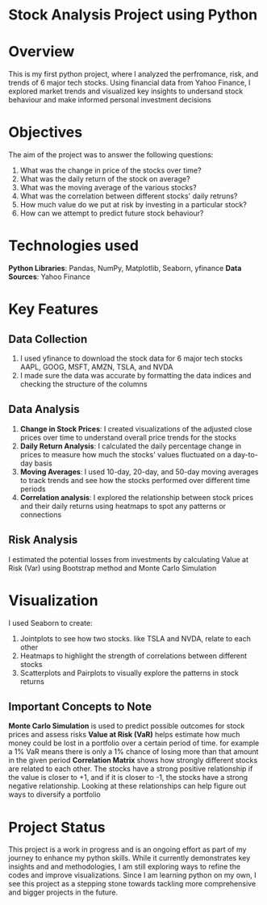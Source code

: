 # Stock Analysis Project using Python
# Overview
This is my first python project, where I analyzed the perfromance, risk, and trends of 6 major tech stocks. Using financial data from Yahoo Finance, I explored market trends and visualized key insights to undersand stock behaviour and make informed personal investment decisions
# Objectives
The aim of the project was to answer the following questions:
1) What was the change in price of the stocks over time?
2) What was the daily return of the stock on average?
3) What was the moving average of the various stocks?
4) What was the correlation between different stocks' daily retruns?
5) How much value do we put at risk by investing in a particular stock?
6) How can we attempt to predict future stock behaviour?

# Technologies used
  **Python Libraries**: Pandas, NumPy, Matplotlib, Seaborn, yfinance
  **Data Sources**: Yahoo Finance

# Key Features
## Data Collection
1) I used yfinance to download the stock data for 6 major tech stocks AAPL, GOOG, MSFT, AMZN, TSLA, and NVDA
2) I made sure the data was accurate by formatting the data indices and checking the structure of the columns

## Data Analysis
1) **Change in Stock Prices**: I created visualizations of the adjusted close prices over time to understand overall price trends for the stocks
2) **Daily Return Analysis**: I calculated the daily percentage change in prices to measure how much the stocks' values fluctuated on a day-to-day basis
3) **Moving Averages**: I used 10-day, 20-day, and 50-day moving averages to track trends and see how the stocks performed over different time periods
4) **Correlation analysis**: I explored the relationship between stock prices and their daily returns using heatmaps to spot any patterns or connections

## Risk Analysis
I estimated the potential losses from investments by calculating Value at Risk (Var) using Bootstrap method and Monte Carlo Simulation

# Visualization
I used Seaborn to create:
  1) Jointplots to see how two stocks. like TSLA and NVDA, relate to each other
  2) Heatmaps to highlight the strength of correlations between different stocks
  3) Scatterplots and Pairplots to visually explore the patterns in stock returns

## Important Concepts to Note
**Monte Carlo Simulation** is used to predict possible outcomes for stock prices and assess risks
**Value at Risk (VaR)** helps estimate how much money could be lost in a portfolio over a certain period of time. for example a 1% VaR means there is only a 1% chance of losing more than that amount in the given period
**Correlation Matrix** shows how strongly different stocks are related to each other. The stocks have a strong positive relationship if the value is closer to +1, and if it is closer to -1, the stocks have a strong negative relationship. Looking at these relationships can help figure out ways to diversify a portfolio 

# Project Status
This project is a work in progress and is an ongoing effort as part of my journey to enhance my python skills. While it currently demonstrates key insights and and methodologies, I am still exploring ways to refine the codes and improve visualizations. Since I am learning python on my own, I see this project as a stepping stone towards tackling more comprehensive and bigger projects in the future.
